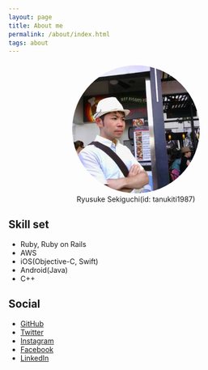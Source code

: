 ```yaml
---
layout: page
title: About me
permalink: /about/index.html
tags: about
---
```


<div style="text-align: center; margin: 20px 0;">
<img src="/avatar.jpg" style="border-radius: 50%; width: 50%;" />
<div class="author">Ryusuke Sekiguchi(id: tanukiti1987)</div>
</div>


## Skill set

* Ruby, Ruby on Rails
* AWS
* iOS(Objective-C, Swift)
* Android(Java)
* C++

## Social

* [GitHub](https://github.com/tanukiti1987)
* [Twitter](https://twitter.com/tanukiti1987)
* [Instagram](https://www.instagram.com/tanukiti1987/?hl=ja)
* [Facebook](https://www.facebook.com/ryusuke.sekiguchi)
* [LinkedIn](https://www.linkedin.com/in/ryusuke-sekiguchi-778876117)
